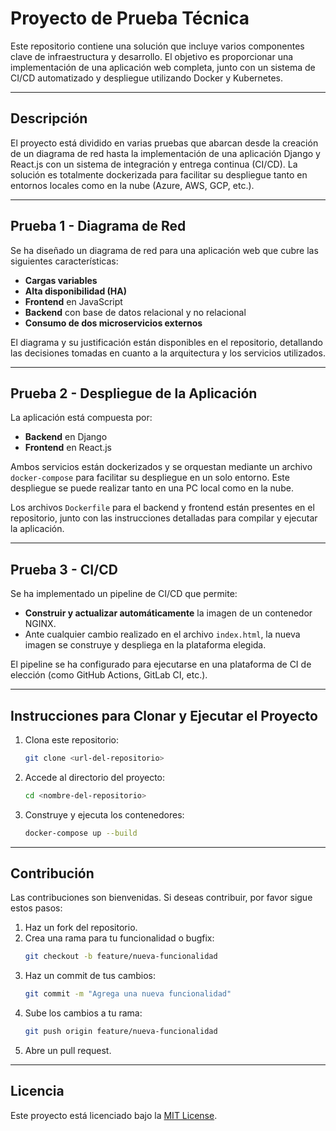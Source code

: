 # **Proyecto de Prueba Técnica**

Este repositorio contiene una solución que incluye varios componentes clave de infraestructura y desarrollo. El objetivo es proporcionar una implementación de una aplicación web completa, junto con un sistema de CI/CD automatizado y despliegue utilizando Docker y Kubernetes.

---

## **Descripción**

El proyecto está dividido en varias pruebas que abarcan desde la creación de un diagrama de red hasta la implementación de una aplicación Django y React.js con un sistema de integración y entrega continua (CI/CD). La solución es totalmente dockerizada para facilitar su despliegue tanto en entornos locales como en la nube (Azure, AWS, GCP, etc.).

---

## **Prueba 1 - Diagrama de Red**

Se ha diseñado un diagrama de red para una aplicación web que cubre las siguientes características:

- **Cargas variables**
- **Alta disponibilidad (HA)**
- **Frontend** en JavaScript
- **Backend** con base de datos relacional y no relacional
- **Consumo de dos microservicios externos**

El diagrama y su justificación están disponibles en el repositorio, detallando las decisiones tomadas en cuanto a la arquitectura y los servicios utilizados.

---

## **Prueba 2 - Despliegue de la Aplicación**

La aplicación está compuesta por:

- **Backend** en Django
- **Frontend** en React.js

Ambos servicios están dockerizados y se orquestan mediante un archivo `docker-compose` para facilitar su despliegue en un solo entorno. Este despliegue se puede realizar tanto en una PC local como en la nube.

Los archivos `Dockerfile` para el backend y frontend están presentes en el repositorio, junto con las instrucciones detalladas para compilar y ejecutar la aplicación.

---

## **Prueba 3 - CI/CD**

Se ha implementado un pipeline de CI/CD que permite:

- **Construir y actualizar automáticamente** la imagen de un contenedor NGINX.
- Ante cualquier cambio realizado en el archivo `index.html`, la nueva imagen se construye y despliega en la plataforma elegida.

El pipeline se ha configurado para ejecutarse en una plataforma de CI de elección (como GitHub Actions, GitLab CI, etc.).

---

## **Instrucciones para Clonar y Ejecutar el Proyecto**

1. Clona este repositorio:
   ```bash
   git clone <url-del-repositorio>
   ```

2. Accede al directorio del proyecto:
   ```bash
   cd <nombre-del-repositorio>
   ```

3. Construye y ejecuta los contenedores:
   ```bash
   docker-compose up --build
   ```

---

## **Contribución**

Las contribuciones son bienvenidas. Si deseas contribuir, por favor sigue estos pasos:

1. Haz un fork del repositorio.
2. Crea una rama para tu funcionalidad o bugfix:
   ```bash
   git checkout -b feature/nueva-funcionalidad
   ```
3. Haz un commit de tus cambios:
   ```bash
   git commit -m "Agrega una nueva funcionalidad"
   ```
4. Sube los cambios a tu rama:
   ```bash
   git push origin feature/nueva-funcionalidad
   ```
5. Abre un pull request.

---

## **Licencia**

Este proyecto está licenciado bajo la [MIT License](LICENSE).
